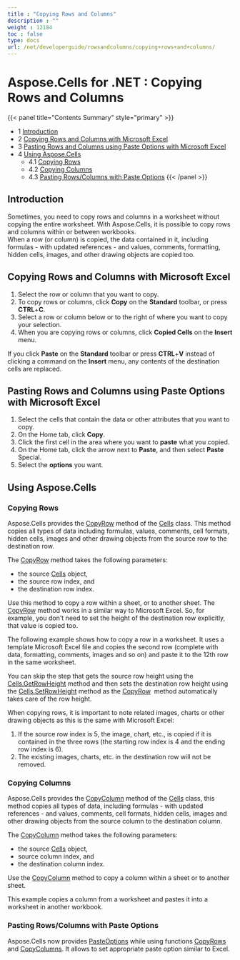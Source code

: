 ```yaml
---
title : "Copying Rows and Columns" 
description : "" 
weight : 12184 
toc : false
type: docs
url: /net/developerguide/rowsandcolumns/copying+rows+and+columns/
---
```


# Aspose.Cells for .NET : Copying Rows and Columns


{{< panel title="Contents Summary" style="primary" >}}
*   1 [Introduction](#introduction)
*   2 [Copying Rows and Columns with Microsoft Excel](#copying-rows-and-columns-with-microsoft-excel)
*   3 [Pasting Rows and Columns using Paste Options with Microsoft Excel](#pasting-rows-and-columns-using-paste-options-with-microsoft-excel)
*   4 [Using Aspose.Cells](#using-aspose.cells)
    *   4.1 [Copying Rows](#copying-rows)
    *   4.2 [Copying Columns](#copying-columns)
    *   4.3 [Pasting Rows/Columns with Paste Options](#pasting-rows/columns-with-paste-options)
{{< /panel >}}
 

## Introduction

Sometimes, you need to copy rows and columns in a worksheet without copying the entire worksheet. With Aspose.Cells, it is possible to copy rows and columns within or between workbooks.  
When a row (or column) is copied, the data contained in it, including formulas - with updated references - and values, comments, formatting, hidden cells, images, and other drawing objects are copied too.

## Copying Rows and Columns with Microsoft Excel

1.  Select the row or column that you want to copy.
2.  To copy rows or columns, click **Copy** on the **Standard** toolbar, or press **CTRL**+**C**.
3.  Select a row or column below or to the right of where you want to copy your selection.
4.  When you are copying rows or columns, click **Copied Cells** on the **Insert** menu.

If you click **Paste** on the **Standard** toolbar or press **CTRL**+**V** instead of clicking a command on the **Insert** menu, any contents of the destination cells are replaced.

## Pasting Rows and Columns using Paste Options with Microsoft Excel

1.  Select the cells that contain the data or other attributes that you want to copy.
2.  On the Home tab, click **Copy**.
3.  Click the first cell in the area where you want to **paste** what you copied.
4.  On the Home tab, click the arrow next to **Paste**, and then select **Paste** Special.
5.  Select the **options** you want.

## Using Aspose.Cells

### Copying Rows

Aspose.Cells provides the [CopyRow](https://apireference.aspose.com/net/cells/aspose.cells/cells/methods/copyrow) method of the [Cells](https://apireference.aspose.com/net/cells/aspose.cells/cells) class. This method copies all types of data including formulas, values, comments, cell formats, hidden cells, images and other drawing objects from the source row to the destination row.

The [CopyRow](https://apireference.aspose.com/net/cells/aspose.cells/cells/methods/copyrow) method takes the following parameters:

*   the source [Cells](https://apireference.aspose.com/net/cells/aspose.cells/cells) object,
*   the source row index, and
*   the destination row index.

Use this method to copy a row within a sheet, or to another sheet. The [CopyRow](https://apireference.aspose.com/net/cells/aspose.cells/cells/methods/copyrow) method works in a similar way to Microsoft Excel. So, for example, you don't need to set the height of the destination row explicitly, that value is copied too.

The following example shows how to copy a row in a worksheet. It uses a template Microsoft Excel file and copies the second row (complete with data, formatting, comments, images and so on) and paste it to the 12th row in the same worksheet.

You can skip the step that gets the source row height using the [Cells.GetRowHeight](https://apireference.aspose.com/net/cells/aspose.cells/cells/methods/getrowheight) method and then sets the destination row height using the [Cells.SetRowHeight](https://apireference.aspose.com/net/cells/aspose.cells/cells/methods/setrowheight) method as the [CopyRow](https://apireference.aspose.com/net/cells/aspose.cells/cells/methods/copyrow)  method automatically takes care of the row height.

When copying rows, it is important to note related images, charts or other drawing objects as this is the same with Microsoft Excel:

1.  If the source row index is 5, the image, chart, etc., is copied if it is contained in the three rows (the starting row index is 4 and the ending row index is 6).
2.  The existing images, charts, etc. in the destination row will not be removed.

### Copying Columns

Aspose.Cells provides the [CopyColumn](https://apireference.aspose.com/net/cells/aspose.cells/cells/methods/copycolumn) method of the [Cells](https://apireference.aspose.com/net/cells/aspose.cells/cells) class, this method copies all types of data, including formulas - with updated references - and values, comments, cell formats, hidden cells, images and other drawing objects from the source column to the destination column.

The [CopyColumn](https://apireference.aspose.com/net/cells/aspose.cells/cells/methods/copycolumn) method takes the following parameters:

*   the source [Cells](https://apireference.aspose.com/net/cells/aspose.cells/cells) object,
*   source column index, and
*   the destination column index.

Use the [CopyColumn](https://apireference.aspose.com/net/cells/aspose.cells/cells/methods/copycolumn) method to copy a column within a sheet or to another sheet.

This example copies a column from a worksheet and pastes it into a worksheet in another workbook.

### Pasting Rows/Columns with Paste Options

Aspose.Cells now provides [PasteOptions](https://apireference.aspose.com/net/cells/aspose.cells/pasteoptions) while using functions [CopyRows](https://apireference.aspose.com/net/cells/aspose.cells.cells/copyrows/methods/2) and [CopyColumns](https://apireference.aspose.com/net/cells/aspose.cells.cells/copycolumns/methods/1). It allows to set appropriate paste option similar to Excel.

